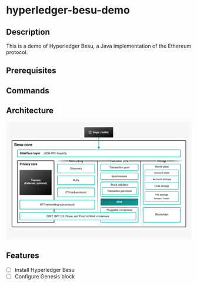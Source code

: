 # hyperledger-besu-demo

## Description

This is a demo of Hyperledger Besu, a Java implementation of the Ethereum protocol.

## Prerequisites

## Commands

## Architecture

![Hyperledger Besu Arch Diagram](assets/private-architecture.jpeg?raw=true "Architecture")


## Features
- [ ] Install Hyperledger Besu
- [ ] Configure Genesis block